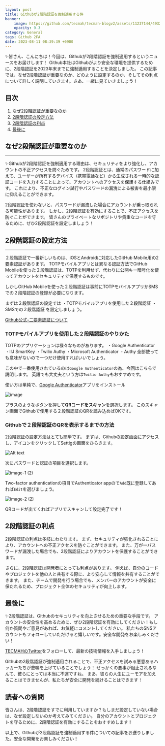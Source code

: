 ```yaml
---
layout: post
title: Githubが2段階認証を強制適用する件
banner:
    image: https://github.com/tecmah/tecmah-blogv2/assets/11237144/493208f5-7417-445e-a03f-daf7424b5002
    opacity: 0.3
category: General
tags: Github 2FA
date: 2023-08-11 08:39:39 +0900
---
```




✨皆さん、こんにちは！今回は、Githubが2段階認証を強制適用するというニュースをお届けします！
Github本社はGithubがより安全な環境を提供するために、2段階認証を2023年末までに強制適用することを決定しました。
この記事では、なぜ2段階認証が重要なのか、どのように設定するのか、そしてその利点について詳しく説明していきます。さあ、一緒に見ていきましょう！

## 目次

1. [なぜ2段階認証が重要なのか](#なぜ2段階認証が重要なのか)
2. [2段階認証の設定方法](#2段階認証の設定方法)
3. [2段階認証の利点](#2段階認証の利点)
4. [最後に](#最後に)

## なぜ2段階認証が重要なのか

---

✨Githubが2段階認証を強制適用する理由は、セキュリティをより強化し、アカウントの不正アクセスを防ぐためです。
2段階認証とは、通常のパスワードに加えて、ユーザーが所有するデバイス（携帯電話など）から生成される一時的な認証コードを入力することによって、アカウントへのアクセスを保護する仕組みです。
これにより、不正なログイン試行やパスワードの漏洩による被害を最小限に抑えることができます。

2段階認証を使わないと、パスワードが漏洩した場合にアカウントが乗っ取られる可能性があります。
しかし、2段階認証を有効にすることで、不正アクセスを防ぐことができます。
皆さんのプライベートなリポジトリや貴重なコードを守るために、ぜひ2段階認証を設定しましょう！

## 2段階認証の設定方法

---

２段階認証で一番新しいものは、iOSとAndroidに対応したGitHub Mobile用の2要素認証があります。
TOTPモバイルアプリとは異なる認証方法でGitHub Mobileを使った２段階認証は、TOTPを利用せず、代わりに公開キー暗号化を使ってアカウントをセキュリティで保護するものです。

しかしGitHub Mobileを使った２段階認証は事前にTOTPモバイルアプリかSMSでの２段階認証の登録が必要になります。

まずは２段階認証の設定では
・TOTPモバイルアプリを使用した２段階認証
・SMSでの２段階認証
を設定しましょう。

[Github公式-二要素認証について](https://docs.github.com/ja/authentication/securing-your-account-with-two-factor-authentication-2fa/about-two-factor-authentication)

### TOTPモバイルアプリを使用した２段階認証のやりかた

TOTPのアプリケーションは様々なものがあります。
・Google Authenticator
・IIJ SmartKey
・Twilio Authy
・Microsoft Authenticator
・Authy
全部使っても意味がないので一つだけ使用すればいいでしょう。

この中で一番使用されているのは`Google Authenticator`の為、今回はこちらで説明します。
英語でも大丈夫という方は`Twilio Authy`もおすすめです。

使い方は単純で、[Google Authenticator](https://play.google.com/store/apps/details?id=com.google.android.apps.authenticator2&pcampaignid=web_share)アプリをインストール

![image](https://github.com/tecmah/tecmah-blogv2/assets/11237144/047477d2-4653-47d2-b4f8-592f36d62847)

プラスのようなボタンを押して**QRコードをスキャン**を選択します。
このスキャン画面でGithubで使用する２段階認証のQRを読み込めばOKです。

### Githubで２段階認証のQRを表示するまでの方法

2段階認証の設定方法はとても簡単です。
まずは、Githubの設定画面にアクセスし、アイコンをクリックしてSettigの画面をひらきます。

![Alt text](https://docs.github.com/assets/cb-65929/mw-1440/images/help/settings/userbar-account-settings.webp)

次にパスワードと認証の項目を選択します。

![image-1 (2)](https://github.com/tecmah/tecmah-blogv2/assets/11237144/17a22ebe-d662-4783-be5e-26bae88764b6)

Two-factor authenticationの項目でAuthenticator appので`Add`既に登録してあれば`Edit`を選びましょう。

![image-2 (2)](https://github.com/tecmah/tecmah-blogv2/assets/11237144/617fbbc8-2dd3-4e9a-996e-0360973b7057)

QRコードが出てくればアプリでスキャンして設定完了です！

## 2段階認証の利点

2段階認証の利点は多岐にわたります。
まず、セキュリティが強化されることにより、アカウントへの不正アクセスを防ぐことができます。
また、万が一パスワードが漏洩した場合でも、2段階認証によりアカウントを保護することができます。

さらに、2段階認証は開発者にとっても利点があります。
例えば、自分のコードやプロジェクトを他の人と共有する際に、より安心して情報を共有することができます。
また、チームで開発を行う場合でも、メンバーのアカウントが安全に保たれるため、プロジェクト全体のセキュリティが向上します。

## 最後に

✨2段階認証は、Githubのセキュリティを向上させるための重要な手段です。
アカウントの安全性を高めるために、ぜひ2段階認証を有効にしてください！もし何か質問やご意見があれば、お気軽にコメントしてください。
私たちのSNSアカウントもフォローしていただけると嬉しいです。安全な開発をお楽しみください！

[TECMAHのTwitter](https://twitter.com/infoTECMAH)をフォローして、最新の技術情報を入手しましょう！

Githubの2段階認証が強制適用されることで、不正アクセスを試みる悪意あるハッカーたちが悲鳴を上げていることでしょう！
せっかくの悪事が阻止されるなんて、彼らにとっては本当に不運ですね。
まあ、彼らの人生にユーモアを加えることはできませんが、私たちが安全に開発を続けることはできます！

## 読者への質問

皆さんは、2段階認証をすでに利用していますか？もしまだ設定していない場合は、なぜ設定しないのか考えてみてください。
自分のアカウントとプロジェクトを守るために、2段階認証を有効にすることをおすすめします！

以上で、Githubが2段階認証を強制適用する件についての記事をお送りしました。安全な開発をお楽しみください！

